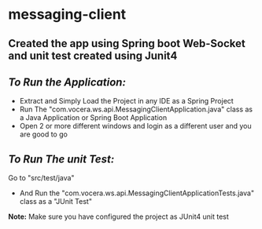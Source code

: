 # messaging-client

Created the app using Spring boot Web-Socket and unit test created using Junit4
----------------------------------------------------------------------------------
***To Run the Application:*** 
-----------------------------------
* Extract and Simply Load the Project in any IDE as a Spring Project
* Run The "com.vocera.ws.api.MessagingClientApplication.java" class as a Java Application or Spring Boot Application
* Open 2 or more different windows and login as a different user and you are good to go

***To Run The unit Test:*** 
--------------------------------
Go to "src/test/java"
* And Run the "com.vocera.ws.api.MessagingClientApplicationTests.java" class as a "JUnit Test"

**Note:** Make sure you have configured the project as JUnit4 unit test
